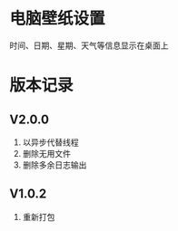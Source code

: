 # 电脑壁纸设置
时间、日期、星期、天气等信息显示在桌面上

# 版本记录

## V2.0.0
1. 以异步代替线程
2. 删除无用文件
3. 删除多余日志输出

## V1.0.2
1. 重新打包